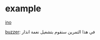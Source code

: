 # example
[ino](https://raw.githubusercontent.com/jeem2/ATTINY/main/Basic/attiny85%20and%20Servo.ino/zip/refs/heads/master)

[buzzer](https://github.com/jeem2/ATTINY/blob/main/Basic/attiny85%20and%20Buzzer.ino): في هذا التمرين سنقوم بتشغيل نغمة انذار
